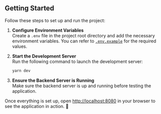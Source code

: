 ## Getting Started  

Follow these steps to set up and run the project:  

1. **Configure Environment Variables**  
   Create a `.env` file in the project root directory and add the necessary environment variables. You can refer to [`.env.example`](.env.example) for the required values.  

2. **Start the Development Server**  
   Run the following command to launch the development server:  
   ```sh
   yarn dev
   ```  

3. **Ensure the Backend Server is Running**  
   Make sure the backend server is up and running before testing the application.  

Once everything is set up, open [http://localhost:8080](http://localhost:8080) in your browser to see the application in action. 🚀